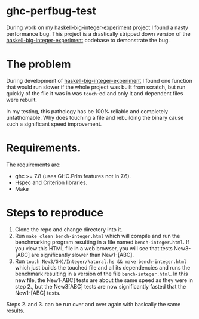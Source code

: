 # ghc-perfbug-test

During work on my [haskell-big-integer-experiment][bigint] project I found a
nasty performance bug. This project is a drastically stripped down version of
the [haskell-big-integer-experiment][bigint] codebase to demonstrate the bug.


# The problem

During development of [haskell-big-integer-experiment][bigint] I found one
function that would run slower if the whole project was built from scratch, but
run quickly of the file it was in was `touch`-ed and only it and dependent files
were rebuilt.

In my testing, this pathology has be 100% reliable and completely unfathomable.
Why does touching a file and rebuilding the binary cause such a significant
speed improvement.


# Requirements.

The requirements are:

* ghc >= 7.8 (uses GHC.Prim features not in 7.6).
* Hspec and Criterion libraries.
* Make


# Steps to reproduce

1. Clone the repo and change directory into it.
2. Run `make clean bench-integer.html` which will compile and run the benchmarking
program resulting in a file named `bench-integer.html`. If you view this HTML file
in a web browser, you will see that tests New3-[ABC] are significantly slower than
New1-[ABC].
3. Run `touch New3/GHC/Integer/Natural.hs && make bench-integer.html` which just
builds the touched file and all its dependencies and runs the benchmark resulting
in a version of the file `bench-integer.html`. In this new file, the New1-ABC]
tests are about the same speed as they were in step 2., but the New3[ABC] tests
are now significantly fasted that the New1-[ABC] tests.

Steps 2. and 3. can be run over and over again with basically the same results.



[bigint]: https://github.com/erikd/haskell-big-integer-experiment
